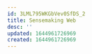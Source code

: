 ```yaml
---
id: 3LML795WKGbVev0SfDS_2
title: Sensemaking Web
desc: ''
updated: 1644961726969
created: 1644961726969
---
```


